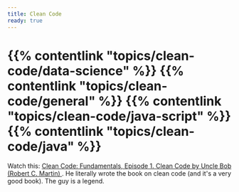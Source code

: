 ```yaml
---
title: Clean Code
ready: true
---
```



{{% contentlink "topics/clean-code/data-science" %}}
{{% contentlink "topics/clean-code/general" %}}
{{% contentlink "topics/clean-code/java-script" %}}
{{% contentlink "topics/clean-code/java" %}}
=======
Watch this: [Clean Code: Fundamentals, Episode 1. Clean Code by Uncle Bob (Robert C. Martin)
](https://www.youtube.com/watch?v=L-RrHk1cySU). He literally wrote the book on clean code (and it's a very good book). The guy is a legend.
